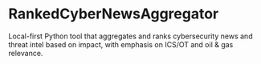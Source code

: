 # RankedCyberNewsAggregator
Local-first Python tool that aggregates and ranks cybersecurity news and threat intel based on impact, with emphasis on ICS/OT and oil &amp; gas relevance.
